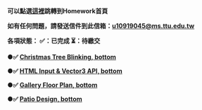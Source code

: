 <strong>可以點選[這裡](https://mark220620.github.io/W3D_hw/index.html)跳轉到Homework首頁<strong>

如有任何問題，請發送信件到此信箱：u10919045@ms.ttu.edu.tw

各項狀態： ✅：已完成  ⏳：待繳交

 ●✅ [Christmas Tree Blinking, bottom](https://mark220620.github.io/W3D_hw/HW1.html)
 
 ●✅ [HTML Input & Vector3 API, bottom](https://mark220620.github.io/W3D_hw/HW2.html)

 ●✅ [Gallery Floor Plan, bottom](https://mark220620.github.io/W3D_hw/HW3.html)

 ●✅ [Patio Design, bottom](https://mark220620.github.io/W3D_hw/HW4.html)